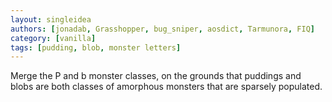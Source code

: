 ```yaml
---
layout: singleidea
authors: [jonadab, Grasshopper, bug_sniper, aosdict, Tarmunora, FIQ]
category: [vanilla]
tags: [pudding, blob, monster letters]
---
```

Merge the P and b monster classes, on the grounds that puddings and blobs are both classes of amorphous monsters that are sparsely populated.
